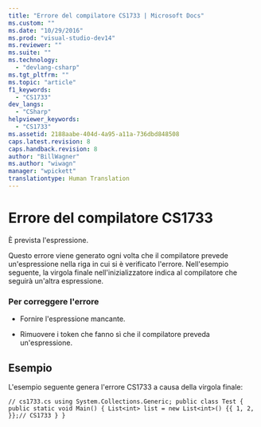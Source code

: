```yaml
---
title: "Errore del compilatore CS1733 | Microsoft Docs"
ms.custom: ""
ms.date: "10/29/2016"
ms.prod: "visual-studio-dev14"
ms.reviewer: ""
ms.suite: ""
ms.technology: 
  - "devlang-csharp"
ms.tgt_pltfrm: ""
ms.topic: "article"
f1_keywords: 
  - "CS1733"
dev_langs: 
  - "CSharp"
helpviewer_keywords: 
  - "CS1733"
ms.assetid: 2188aabe-404d-4a95-a11a-736dbd848508
caps.latest.revision: 8
caps.handback.revision: 8
author: "BillWagner"
ms.author: "wiwagn"
manager: "wpickett"
translationtype: Human Translation
---
```

# Errore del compilatore CS1733
È prevista l'espressione.  
  
 Questo errore viene generato ogni volta che il compilatore prevede un'espressione nella riga in cui si è verificato l'errore. Nell'esempio seguente, la virgola finale nell'inizializzatore indica al compilatore che seguirà un'altra espressione.  
  
### Per correggere l'errore  
  
-   Fornire l'espressione mancante.  
  
-   Rimuovere i token che fanno sì che il compilatore preveda un'espressione.  
  
## Esempio  
 L'esempio seguente genera l'errore CS1733 a causa della virgola finale:  
  
```  
// cs1733.cs using System.Collections.Generic; public class Test { public static void Main() { List<int> list = new List<int>() {{ 1, 2, }};// CS1733 } }  
```